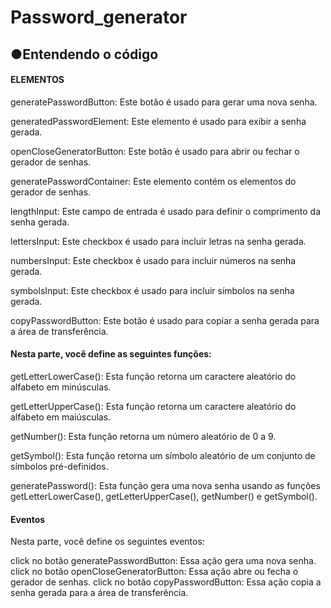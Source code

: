 # Password_generator

<h2>●Entendendo o código</h2>
<h4>ELEMENTOS</h4>

<p>generatePasswordButton: Este botão é usado para gerar uma nova senha.</p> 

<p>generatedPasswordElement: Este elemento é usado para exibir a senha gerada.

<p>openCloseGeneratorButton: Este botão é usado para abrir ou fechar o gerador de senhas.

<p>generatePasswordContainer: Este elemento contém os elementos do gerador de senhas.

<p>lengthInput: Este campo de entrada é usado para definir o comprimento da senha gerada.

<p>lettersInput: Este checkbox é usado para incluir letras na senha gerada.

<p>numbersInput: Este checkbox é usado para incluir números na senha gerada.

<p>symbolsInput: Este checkbox é usado para incluir símbolos na senha gerada.

copyPasswordButton: Este botão é usado para copiar a senha gerada para a área de transferência.
<br>

<h4>Nesta parte, você define as seguintes funções:</h4>

getLetterLowerCase(): Esta função retorna um caractere aleatório do alfabeto em minúsculas.

getLetterUpperCase(): Esta função retorna um caractere aleatório do alfabeto em maiúsculas.

getNumber(): Esta função retorna um número aleatório de 0 a 9.

getSymbol(): Esta função retorna um símbolo aleatório de um conjunto de símbolos pré-definidos.

generatePassword(): Esta função gera uma nova senha usando as funções getLetterLowerCase(), getLetterUpperCase(), getNumber() e getSymbol().


<h4>Eventos</h4>

Nesta parte, você define os seguintes eventos:

click no botão generatePasswordButton: Essa ação gera uma nova senha.
click no botão openCloseGeneratorButton: Essa ação abre ou fecha o gerador de senhas.
click no botão copyPasswordButton: Essa ação copia a senha gerada para a área de transferência.

